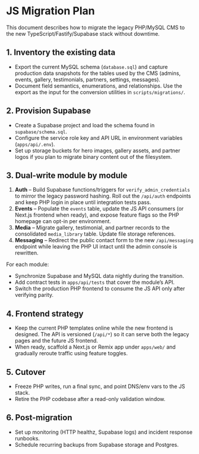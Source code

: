 # JS Migration Plan

This document describes how to migrate the legacy PHP/MySQL CMS to the new TypeScript/Fastify/Supabase stack without downtime.

## 1. Inventory the existing data
- Export the current MySQL schema (`database.sql`) and capture production data snapshots for the tables used by the CMS (admins, events, gallery, testimonials, partners, settings, messages).
- Document field semantics, enumerations, and relationships. Use the export as the input for the conversion utilities in `scripts/migrations/`.

## 2. Provision Supabase
- Create a Supabase project and load the schema found in `supabase/schema.sql`.
- Configure the service role key and API URL in environment variables (`apps/api/.env`).
- Set up storage buckets for hero images, gallery assets, and partner logos if you plan to migrate binary content out of the filesystem.

## 3. Dual-write module by module
1. **Auth** – Build Supabase functions/triggers for `verify_admin_credentials` to mirror the legacy password hashing. Roll out the `/api/auth` endpoints and keep PHP login in place until integration tests pass.
2. **Events** – Populate the `events` table, update the JS API consumers (or Next.js frontend when ready), and expose feature flags so the PHP homepage can opt-in per environment.
3. **Media** – Migrate gallery, testimonial, and partner records to the consolidated `media_library` table. Update file storage references.
4. **Messaging** – Redirect the public contact form to the new `/api/messaging` endpoint while leaving the PHP UI intact until the admin console is rewritten.

For each module:
- Synchronize Supabase and MySQL data nightly during the transition.
- Add contract tests in `apps/api/tests` that cover the module’s API.
- Switch the production PHP frontend to consume the JS API only after verifying parity.

## 4. Frontend strategy
- Keep the current PHP templates online while the new frontend is designed. The API is versioned (`/api/*`) so it can serve both the legacy pages and the future JS frontend.
- When ready, scaffold a Next.js or Remix app under `apps/web/` and gradually reroute traffic using feature toggles.

## 5. Cutover
- Freeze PHP writes, run a final sync, and point DNS/env vars to the JS stack.
- Retire the PHP codebase after a read-only validation window.

## 6. Post-migration
- Set up monitoring (HTTP healthz, Supabase logs) and incident response runbooks.
- Schedule recurring backups from Supabase storage and Postgres.
